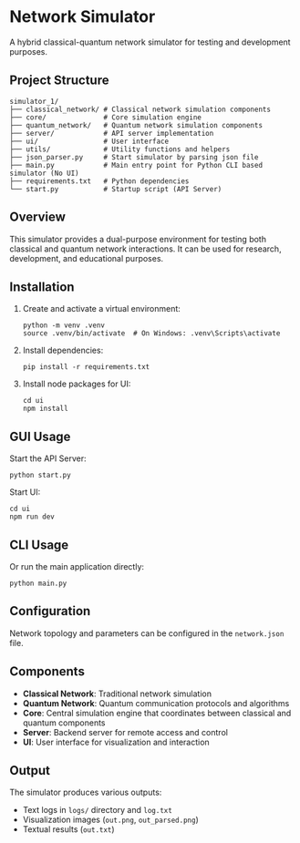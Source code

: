# Network Simulator

A hybrid classical-quantum network simulator for testing and development purposes.

## Project Structure

```
simulator_1/
├── classical_network/ # Classical network simulation components
├── core/              # Core simulation engine
├── quantum_network/   # Quantum network simulation components
├── server/            # API server implementation
├── ui/                # User interface
├── utils/             # Utility functions and helpers
├── json_parser.py     # Start simulator by parsing json file
├── main.py            # Main entry point for Python CLI based simulator (No UI)
├── requirements.txt   # Python dependencies
└── start.py           # Startup script (API Server)
```

## Overview

This simulator provides a dual-purpose environment for testing both classical and quantum network interactions. It can be used for research, development, and educational purposes.

## Installation

1. Create and activate a virtual environment:
   ```
   python -m venv .venv
   source .venv/bin/activate  # On Windows: .venv\Scripts\activate
   ```

2. Install dependencies:
   ```
   pip install -r requirements.txt
   ```

3. Install node packages for UI:
   ```
   cd ui
   npm install
   ```

## GUI Usage

Start the API Server:
```
python start.py
```

Start UI:
```
cd ui
npm run dev
```

## CLI Usage

Or run the main application directly:
```
python main.py
```

## Configuration

Network topology and parameters can be configured in the `network.json` file.

## Components

- **Classical Network**: Traditional network simulation
- **Quantum Network**: Quantum communication protocols and algorithms
- **Core**: Central simulation engine that coordinates between classical and quantum components
- **Server**: Backend server for remote access and control
- **UI**: User interface for visualization and interaction

## Output

The simulator produces various outputs:
- Text logs in `logs/` directory and `log.txt`
- Visualization images (`out.png`, `out_parsed.png`)
- Textual results (`out.txt`)
